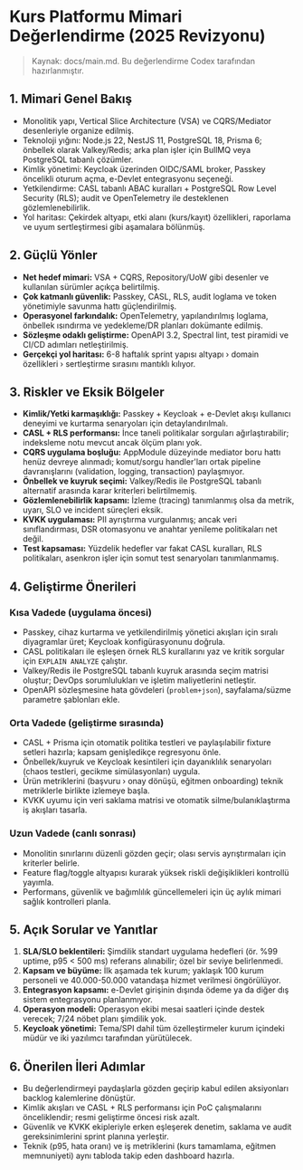 ﻿# Kurs Platformu Mimari Değerlendirme (2025 Revizyonu)

> Kaynak: docs/main.md. Bu değerlendirme Codex tarafından hazırlanmıştır.

## 1. Mimari Genel Bakış
- Monolitik yapı, Vertical Slice Architecture (VSA) ve CQRS/Mediator desenleriyle organize edilmiş.
- Teknoloji yığını: Node.js 22, NestJS 11, PostgreSQL 18, Prisma 6; önbellek olarak Valkey/Redis; arka plan işler için BullMQ veya PostgreSQL tabanlı çözümler.
- Kimlik yönetimi: Keycloak üzerinden OIDC/SAML broker, Passkey öncelikli oturum açma, e-Devlet entegrasyonu seçeneği.
- Yetkilendirme: CASL tabanlı ABAC kuralları + PostgreSQL Row Level Security (RLS); audit ve OpenTelemetry ile desteklenen gözlemlenebilirlik.
- Yol haritası: Çekirdek altyapı, etki alanı (kurs/kayıt) özellikleri, raporlama ve uyum sertleştirmesi gibi aşamalara bölünmüş.

## 2. Güçlü Yönler
- **Net hedef mimari:** VSA + CQRS, Repository/UoW gibi desenler ve kullanılan sürümler açıkça belirtilmiş.
- **Çok katmanlı güvenlik:** Passkey, CASL, RLS, audit loglama ve token yönetimiyle savunma hattı güçlendirilmiş.
- **Operasyonel farkındalık:** OpenTelemetry, yapılandırılmış loglama, önbellek ısındırma ve yedekleme/DR planları dokümante edilmiş.
- **Sözleşme odaklı geliştirme:** OpenAPI 3.2, Spectral lint, test piramidi ve CI/CD adımları netleştirilmiş.
- **Gerçekçi yol haritası:** 6-8 haftalık sprint yapısı altyapı › domain özellikleri › sertleştirme sırasını mantıklı kılıyor.

## 3. Riskler ve Eksik Bölgeler
- **Kimlik/Yetki karmaşıklığı:** Passkey + Keycloak + e-Devlet akışı kullanıcı deneyimi ve kurtarma senaryoları için detaylandırılmalı.
- **CASL + RLS performansı:** İnce taneli politikalar sorguları ağırlaştırabilir; indeksleme notu mevcut ancak ölçüm planı yok.
- **CQRS uygulama boşluğu:** AppModule düzeyinde mediator boru hattı henüz devreye alınmadı; komut/sorgu handler'ları ortak pipeline davranışlarını (validation, logging, transaction) paylaşmıyor.
- **Önbellek ve kuyruk seçimi:** Valkey/Redis ile PostgreSQL tabanlı alternatif arasında karar kriterleri belirtilmemiş.
- **Gözlemlenebilirlik kapsamı:** İzleme (tracing) tanımlanmış olsa da metrik, uyarı, SLO ve incident süreçleri eksik.
- **KVKK uygulaması:** PII ayrıştırma vurgulanmış; ancak veri sınıflandırması, DSR otomasyonu ve anahtar yenileme politikaları net değil.
- **Test kapsaması:** Yüzdelik hedefler var fakat CASL kuralları, RLS politikaları, asenkron işler için somut test senaryoları tanımlanmamış.

## 4. Geliştirme Önerileri
### Kısa Vadede (uygulama öncesi)
- Passkey, cihaz kurtarma ve yetkilendirilmiş yönetici akışları için sıralı diyagramlar üret; Keycloak konfigürasyonunu doğrula.
- CASL politikaları ile eşleşen örnek RLS kurallarını yaz ve kritik sorgular için `EXPLAIN ANALYZE` çalıştır.
- Valkey/Redis ile PostgreSQL tabanlı kuyruk arasında seçim matrisi oluştur; DevOps sorumlulukları ve işletim maliyetlerini netleştir.
- OpenAPI sözleşmesine hata gövdeleri (`problem+json`), sayfalama/süzme parametre şablonları ekle.

### Orta Vadede (geliştirme sırasında)
- CASL + Prisma için otomatik politika testleri ve paylaşılabilir fixture setleri hazırla; kapsam genişledikçe regresyonu önle.
- Önbellek/kuyruk ve Keycloak kesintileri için dayanıklılık senaryoları (chaos testleri, gecikme simülasyonları) uygula.
- Ürün metriklerini (başvuru › onay dönüşü, eğitmen onboarding) teknik metriklerle birlikte izlemeye başla.
- KVKK uyumu için veri saklama matrisi ve otomatik silme/bulanıklaştırma iş akışları tasarla.

### Uzun Vadede (canlı sonrası)
- Monolitin sınırlarını düzenli gözden geçir; olası servis ayrıştırmaları için kriterler belirle.
- Feature flag/toggle altyapısı kurarak yüksek riskli değişiklikleri kontrollü yayımla.
- Performans, güvenlik ve bağımlılık güncellemeleri için üç aylık mimari sağlık kontrolleri planla.

## 5. Açık Sorular ve Yanıtlar
1. **SLA/SLO beklentileri:** Şimdilik standart uygulama hedefleri (ör. %99 uptime, p95 < 500 ms) referans alınabilir; özel bir seviye belirlenmedi.
2. **Kapsam ve büyüme:** İlk aşamada tek kurum; yaklaşık 100 kurum personeli ve 40.000-50.000 vatandaşa hizmet verilmesi öngörülüyor.
3. **Entegrasyon kapsamı:** e-Devlet girişinin dışında ödeme ya da diğer dış sistem entegrasyonu planlanmıyor.
4. **Operasyon modeli:** Operasyon ekibi mesai saatleri içinde destek verecek; 7/24 nöbet planı şimdilik yok.
5. **Keycloak yönetimi:** Tema/SPI dahil tüm özelleştirmeler kurum içindeki müdür ve iki yazılımcı tarafından yürütülecek.

## 6. Önerilen İleri Adımlar
- Bu değerlendirmeyi paydaşlarla gözden geçirip kabul edilen aksiyonları backlog kalemlerine dönüştür.
- Kimlik akışları ve CASL + RLS performansı için PoC çalışmalarını önceliklendir; resmi geliştirme öncesi risk azalt.
- Güvenlik ve KVKK ekipleriyle erken eşleşerek denetim, saklama ve audit gereksinimlerini sprint planına yerleştir.
- Teknik (p95, hata oranı) ve iş metriklerini (kurs tamamlama, eğitmen memnuniyeti) aynı tabloda takip eden dashboard hazırla.



